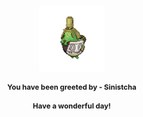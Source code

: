 <p align="center">
    <img src="https://raw.githubusercontent.com/PokeAPI/sprites/master/sprites/pokemon/1013.png" width="150" height="150">
</p>
<h3 align="center">You have been greeted by - <b>Sinistcha</b></h3>
<h3 align="center">Have a wonderful day!</h3>
